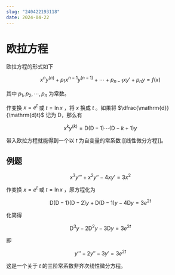 ```yaml
---
slug: "240422193118"
date: 2024-04-22
---
```


# 欧拉方程

欧拉方程的形式如下

$$
x^ny^{(n)} + p_1x^{n - 1}y^{(n - 1)} + \cdots + p_{n - 1}xy' + p_ny = f(x)
$$

其中 $p_1, p_2, \cdots, p_n$ 为常数。

作变换 $x = e^t$ 或 $t = \ln x$ ，将 $x$ 换成 $t$ 。如果将 $\dfrac{\mathrm{d}}{\mathrm{d}t}$ 记为 $\mathrm{D}$，那么有

$$
x^ky^{(k)} = \mathrm{D}(\mathrm{D} - 1) \cdots (\mathrm{D} - k + 1)y
$$

带入欧拉方程就能得到一个以 $t$ 为自变量的常系数 [[线性微分方程]]。

## 例题

$$
x^3y''' + x^2y'' - 4xy' = 3x^2
$$

作变换 $x = e^t$ 或 $t = \ln x$ ，原方程化为

$$
\mathrm{D}(\mathrm{D} - 1)(\mathrm{D} - 2)y + \mathrm{D}(\mathrm{D} - 1)y - 4\mathrm{D}y = 3e^{2t}
$$

化简得

$$
\mathrm{D}^3y - 2\mathrm{D}^2y - 3\mathrm{D}y = 3e^{2t}
$$

即

$$
y''' - 2y'' - 3y' = 3e^{2t}
$$

这是一个关于 $t$ 的三阶常系数非齐次线性微分方程。
